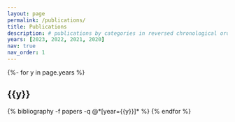 ```yaml
---
layout: page
permalink: /publications/
title: Publications
description: # publications by categories in reversed chronological order. generated by jekyll-scholar.
years: [2023, 2022, 2021, 2020]
nav: true
nav_order: 1
---
```


<!-- _pages/publications.md -->
<div class="publications">

{%- for y in page.years %}

  <h2 class="year">{{y}}</h2>
  {% bibliography -f papers -q @*[year={{y}}]* %}
{% endfor %}

</div>
